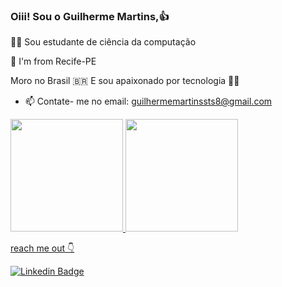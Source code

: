 ### Oiii! Sou o Guilherme Martins,👍

👨‍🎓 Sou estudante de ciência da computação

📍 I'm from Recife-PE

Moro no Brasil 🇧🇷 E sou apaixonado por tecnologia 👨‍💻

- 📫  Contate- me no email: guilhermemartinssts8@gmail.com
 
<div>
  <a href="https://github.com/Guilherme339">
  <img height="180em" src="https://github-readme-stats.vercel.app/api?username=Guilherme339&show_icons=true&theme=tokyonight&include_all_commits=true&count_private=true"/>
  <img height="180em" src="https://github-readme-stats.vercel.app/api/top-langs/?username=Guilherme339&layout=compact&langs_count=7&theme=tokyonight"/>
</div>



reach me out 👇

[![Linkedin Badge](https://img.shields.io/badge/-LinkedIn-blue?style=flat-square&logo=Linkedin&logoColor=white&link=https://www.linkedin.com/in/guilherme-martins-976096162/)](https://www.linkedin.com/in/guilherme-martins-97609612/) 

